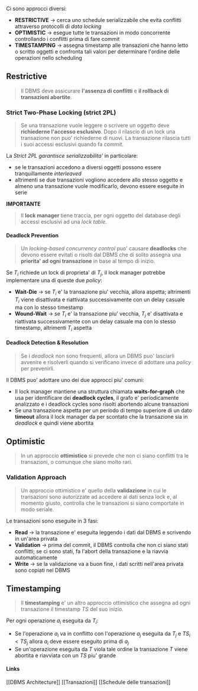 Ci sono approcci diversi:
- **RESTRICTIVE** -> cerca uno schedule serializzabile che evita conflitti attraverso protocolli di *data locking*
- **OPTIMISTIC** -> esegue tutte le transazioni in modo concorrente controllando i conflitti prima di fare commit
- **TIMESTAMPING** -> assegna timestamp alle transazioni che hanno letto o scritto oggetti e confronta tali valori per determinare l'ordine delle operazioni nello scheduling

## Restrictive
>Il DBMS deve assicurare **l'assenza di conflitti** e **il rollback di transazioni abortite**.

### Strict Two-Phase Locking (strict 2PL)
>Se una transazione vuole leggere o scrivere un oggetto deve  **richiederne l'accesso esclusivo**. Dopo il rilascio di un lock una transazione non puo' richiederne di nuovi. La transazione rilascia tutti i suoi accessi esclusivi quando fa *commit*.

La *Strict 2PL garantisce serializzabilita'* in particolare:
- se le transazioni accedono a diversi oggetti possono essere tranquillamente *interleaved*
- altrimenti se due transazioni vogliono accedere allo stesso oggetto e almeno una transazione vuole modificarlo, devono essere eseguite in serie

**IMPORTANTE**
>Il **lock manager** tiene traccia, per ogni oggetto del database degli accessi esclusivi ad una *lock table*.

#### Deadlock Prevention
>Un *locking-based concurrency control* puo' causare **deadlocks** che devono essere evitati o risolti dal DBMS che di solito assegna una **priorita' ad ogni transazione** in base al tempo di inizio.

Se $T_i$ richiede un lock di proprieta' di $T_j$, il lock manager potrebbe implementare una di queste due *policy*:
- **Wait-Die** -> se $T_i$ e' la transazione piu' vecchia, allora aspetta; altrimenti $T_i$ viene disattivata e riattivata successivamente con un delay casuale ma con lo stesso timestamp
- **Wound-Wait** -> se $T_i$ e' la transazione piu' vecchia, $T_j$ e' disattivata e riattivata successivamente con un delay casuale ma con lo stesso timestamp, altrimenti $T_i$ aspetta

#### Deadlock Detection & Resolution
>Se i *deadlock* non sono frequenti, allora un DBMS puo' lasciarli avvenire e risolverli quando si verificano invece di adottare una *policy* per prevenirli.

Il DBMS puo' adottare uno dei due approcci piu' comuni:
- Il lock manager mantiene una struttura chiamata **waits-for-graph** che usa per identificare dei **deadlock cycles**, il grafo e' periodicamente analizzato e i deadlock cycles sono risolti abortendo alcune transazioni
- Se una transazione aspetta per un periodo di tempo superiore di un dato **timeout** allora il lock manager da per scontato che la transazione sia in *deadlock* e quindi viene abortita

## Optimistic
>In un approccio **ottimistico** si prevede che non ci siano conflitti tra le transazioni, o comunque che siano molto rari.

### Validation Approach
>Un approccio ottimistico e' quello della **validazione** in cui le transazioni sono autorizzate ad accedere ai dati senza lock e, al momento giusto, controlla che le transazioni si siano comportate in modo seriale.

Le transazioni sono eseguite in 3 fasi:
- **Read** -> la transazione e' eseguita leggendo i dati dal DBMS e scrivendo in un'area privata
- **Validation** -> prima del commit, il DBMS controlla che non ci siano stati conflitti; se ci sono stati, fa l'abort della transazione e la riavvia automaticamente
- **Write** -> se la validazione va a buon fine, i dati scritti nell'area privata sono copiati nel DBMS

## Timestamping
>Il **timestamping** e' un altro approccio ottimistico che assegna ad ogni transazione il timestamp $TS$ del suo inizio.

Per ogni operazione $a_i$ eseguita da $T_i$:
- Se l'operazione $a_i$ va in conflitto con l'operazione $a_j$ eseguita da $T_j$ e $TS_i \lt TS_j$ allora $a_i$ deve essere eseguito prima di $a_j$
- Se un'operazione eseguita da $T$ viola tale ordine la transazione $T$ viene abortita e riavviata con un $TS$ piu' grande

#### Links
[[DBMS Architecture]]
[[Transazioni]]
[[Schedule delle transazioni]]